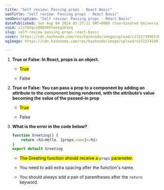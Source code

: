 ```yaml
---
title: "Self review: Passing props - React Basic"
seoTitle: "Self review: Passing props - React Basic"
seoDescription: "Self review: Passing props - React Basic"
datePublished: Sun Aug 04 2024 03:27:21 GMT+0000 (Coordinated Universal Time)
cuid: clzf04qx1000409leesg261eq
slug: self-review-passing-props-react-basic
cover: https://cdn.hashnode.com/res/hashnode/image/upload/v1722739961363/96e7e3fc-ded8-406d-b616-2c37b8a887a4.png
ogImage: https://cdn.hashnode.com/res/hashnode/image/upload/v1722741991460/eaef8c97-f7a4-406f-96e3-2776e7857d5b.png

---
```


1. **True or False: In React, props is an object.**
    
    * <mark>True</mark>
        
    * False
        
2. **True or False: You can pass a prop to a component by adding an attribute to the component being rendered, with the attribute’s value becoming the value of the passed-in prop**
    
    * <mark>True</mark>
        
    * False
        
3. **What is the error in the code below?**
    
    ```javascript
    function Greeting() {
        return <h1>Hello, {props.name}</h1>
    }
    export default Greeting
    ```
    
    * <mark>The Greeting function should receive a </mark> `props` <mark> parameter.</mark>
        
    * You need to add extra spacing after the function's name.
        
    * You should always add a pair of parentheses after the `return` keyword.
